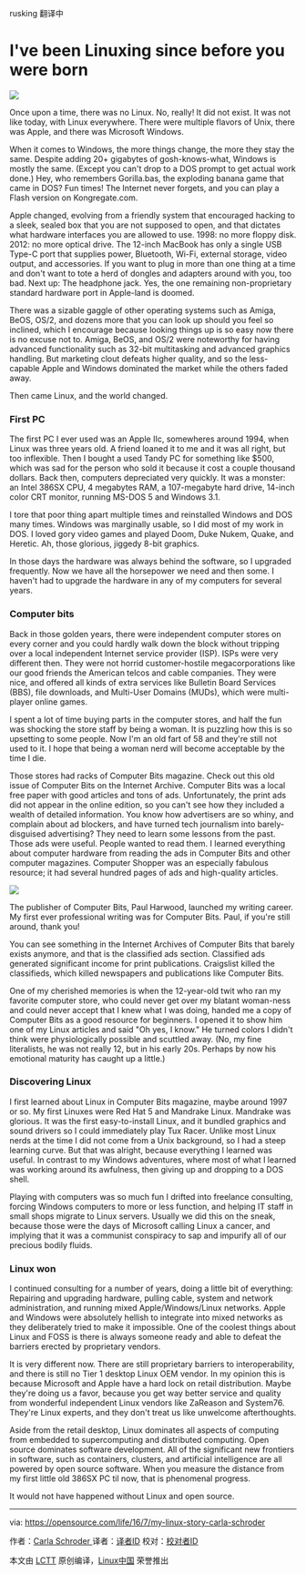 rusking 翻译中

I've been Linuxing since before you were born
=====================

![](https://opensource.com/sites/default/files/styles/image-full-size/public/images/life/OSDC_Penguin_Image_520x292_12324207_0714_mm_v1a.png?itok=WfAkwbFy)

Once upon a time, there was no Linux. No, really! It did not exist. It was not like today, with Linux everywhere. There were multiple flavors of Unix, there was Apple, and there was Microsoft Windows.

When it comes to Windows, the more things change, the more they stay the same. Despite adding 20+ gigabytes of gosh-knows-what, Windows is mostly the same. (Except you can't drop to a DOS prompt to get actual work done.) Hey, who remembers Gorilla.bas, the exploding banana game that came in DOS? Fun times! The Internet never forgets, and you can play a Flash version on Kongregate.com.

Apple changed, evolving from a friendly system that encouraged hacking to a sleek, sealed box that you are not supposed to open, and that dictates what hardware interfaces you are allowed to use. 1998: no more floppy disk. 2012: no more optical drive. The 12-inch MacBook has only a single USB Type-C port that supplies power, Bluetooth, Wi-Fi, external storage, video output, and accessories. If you want to plug in more than one thing at a time and don't want to tote a herd of dongles and adapters around with you, too bad. Next up: The headphone jack. Yes, the one remaining non-proprietary standard hardware port in Apple-land is doomed.

There was a sizable gaggle of other operating systems such as Amiga, BeOS, OS/2, and dozens more that you can look up should you feel so inclined, which I encourage because looking things up is so easy now there is no excuse not to. Amiga, BeOS, and OS/2 were noteworthy for having advanced functionality such as 32-bit multitasking and advanced graphics handling. But marketing clout defeats higher quality, and so the less-capable Apple and Windows dominated the market while the others faded away.

Then came Linux, and the world changed.

### First PC

The first PC I ever used was an Apple IIc, somewheres around 1994, when Linux was three years old. A friend loaned it to me and it was all right, but too inflexible. Then I bought a used Tandy PC for something like $500, which was sad for the person who sold it because it cost a couple thousand dollars. Back then, computers depreciated very quickly. It was a monster: an Intel 386SX CPU, 4 megabytes RAM, a 107-megabyte hard drive, 14-inch color CRT monitor, running MS-DOS 5 and Windows 3.1.

I tore that poor thing apart multiple times and reinstalled Windows and DOS many times. Windows was marginally usable, so I did most of my work in DOS. I loved gory video games and played Doom, Duke Nukem, Quake, and Heretic. Ah, those glorious, jiggedy 8-bit graphics.

In those days the hardware was always behind the software, so I upgraded frequently. Now we have all the horsepower we need and then some. I haven't had to upgrade the hardware in any of my computers for several years.

### Computer bits

Back in those golden years, there were independent computer stores on every corner and you could hardly walk down the block without tripping over a local independent Internet service provider (ISP). ISPs were very different then. They were not horrid customer-hostile megacorporations like our good friends the American telcos and cable companies. They were nice, and offered all kinds of extra services like Bulletin Board Services (BBS), file downloads, and Multi-User Domains (MUDs), which were multi-player online games.

I spent a lot of time buying parts in the computer stores, and half the fun was shocking the store staff by being a woman. It is puzzling how this is so upsetting to some people. Now I'm an old fart of 58 and they're still not used to it. I hope that being a woman nerd will become acceptable by the time I die.

Those stores had racks of Computer Bits magazine. Check out this old issue of Computer Bits on the Internet Archive. Computer Bits was a local free paper with good articles and tons of ads. Unfortunately, the print ads did not appear in the online edition, so you can't see how they included a wealth of detailed information. You know how advertisers are so whiny, and complain about ad blockers, and have turned tech journalism into barely-disguised advertising? They need to learn some lessons from the past. Those ads were useful. People wanted to read them. I learned everything about computer hardware from reading the ads in Computer Bits and other computer magazines. Computer Shopper was an especially fabulous resource; it had several hundred pages of ads and high-quality articles.

![](https://opensource.com/sites/default/files/resize/march2002-300x387.jpg)

The publisher of Computer Bits, Paul Harwood, launched my writing career. My first ever professional writing was for Computer Bits. Paul, if you're still around, thank you!

You can see something in the Internet Archives of Computer Bits that barely exists anymore, and that is the classified ads section. Classified ads generated significant income for print publications. Craigslist killed the classifieds, which killed newspapers and publications like Computer Bits.

One of my cherished memories is when the 12-year-old twit who ran my favorite computer store, who could never get over my blatant woman-ness and could never accept that I knew what I was doing, handed me a copy of Computer Bits as a good resource for beginners. I opened it to show him one of my Linux articles and said "Oh yes, I know." He turned colors I didn't think were physiologically possible and scuttled away. (No, my fine literalists, he was not really 12, but in his early 20s. Perhaps by now his emotional maturity has caught up a little.)

### Discovering Linux

I first learned about Linux in Computer Bits magazine, maybe around 1997 or so. My first Linuxes were Red Hat 5 and Mandrake Linux. Mandrake was glorious. It was the first easy-to-install Linux, and it bundled graphics and sound drivers so I could immediately play Tux Racer. Unlike most Linux nerds at the time I did not come from a Unix background, so I had a steep learning curve. But that was alright, because everything I learned was useful. In contrast to my Windows adventures, where most of what I learned was working around its awfulness, then giving up and dropping to a DOS shell.

Playing with computers was so much fun I drifted into freelance consulting, forcing Windows computers to more or less function, and helping IT staff in small shops migrate to Linux servers. Usually we did this on the sneak, because those were the days of Microsoft calling Linux a cancer, and implying that it was a communist conspiracy to sap and impurify all of our precious bodily fluids.

### Linux won

I continued consulting for a number of years, doing a little bit of everything: Repairing and upgrading hardware, pulling cable, system and network administration, and running mixed Apple/Windows/Linux networks. Apple and Windows were absolutely hellish to integrate into mixed networks as they deliberately tried to make it impossible. One of the coolest things about Linux and FOSS is there is always someone ready and able to defeat the barriers erected by proprietary vendors.

It is very different now. There are still proprietary barriers to interoperability, and there is still no Tier 1 desktop Linux OEM vendor. In my opinion this is because Microsoft and Apple have a hard lock on retail distribution. Maybe they're doing us a favor, because you get way better service and quality from wonderful independent Linux vendors like ZaReason and System76. They're Linux experts, and they don't treat us like unwelcome afterthoughts.

Aside from the retail desktop, Linux dominates all aspects of computing from embedded to supercomputing and distributed computing. Open source dominates software development. All of the significant new frontiers in software, such as containers, clusters, and artificial intelligence are all powered by open source software. When you measure the distance from my first little old 386SX PC til now, that is phenomenal progress.

It would not have happened without Linux and open source.

--------------------------------------------------------------------------------

via: https://opensource.com/life/16/7/my-linux-story-carla-schroder

作者：[Carla Schroder ][a]
译者：[译者ID](https://github.com/译者ID)
校对：[校对者ID](https://github.com/校对者ID)

本文由 [LCTT](https://github.com/LCTT/TranslateProject) 原创编译，[Linux中国](https://linux.cn/) 荣誉推出

[a]: https://opensource.com/users/carlaschroder
